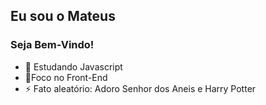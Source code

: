 ## Eu sou o Mateus
### Seja Bem-Vindo!
- 🌱 Estudando Javascript
- 🚩Foco no Front-End
- ⚡ Fato aleatório: Adoro Senhor dos Aneis e Harry Potter


